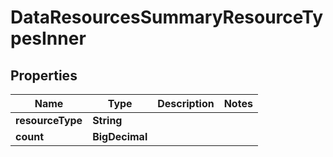 

# DataResourcesSummaryResourceTypesInner


## Properties

| Name | Type | Description | Notes |
|------------ | ------------- | ------------- | -------------|
|**resourceType** | **String** |  |  |
|**count** | **BigDecimal** |  |  |



